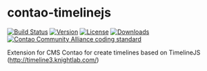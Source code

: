contao-timelinejs
=================

[![Build Status](http://img.shields.io/travis/netzmacht/contao-timelinejs/master.svg?style=flat-square)](https://travis-ci.org/netzmacht/contao-timelinejs)
[![Version](http://img.shields.io/packagist/v/netzmacht/contao-timelinejs.svg?style=flat-square)](http://packagist.com/packages/netzmacht/contao-timelinejs)
[![License](http://img.shields.io/packagist/l/netzmacht/contao-timelinejs.svg?style=flat-square)](http://packagist.com/packages/netzmacht/contao-timelinejs)
[![Downloads](http://img.shields.io/packagist/dt/netzmacht/contao-timelinejs.svg?style=flat-square)](http://packagist.com/packages/netzmacht/contao-timelinejs)
[![Contao Community Alliance coding standard](http://img.shields.io/badge/cca-coding_standard-red.svg?style=flat-square)](https://github.com/contao-community-alliance/coding-standard)


Extension for CMS Contao for create timelines based on TimelineJS (http://timeline3.knightlab.com/)
